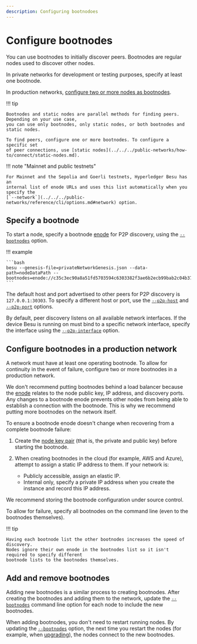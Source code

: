 ```yaml
---
description: Configuring bootnodoes
---
```


# Configure bootnodes

You can use bootnodes to initially discover peers.
Bootnodes are regular nodes used to discover other nodes.

In private networks for development or testing purposes, specify at least one bootnode.

In production networks, [configure two or more nodes as bootnodes](#configure-bootnodes-in-a-production-network).

!!! tip

    Bootnodes and static nodes are parallel methods for finding peers. Depending on your use case,
    you can use only bootnodes, only static nodes, or both bootnodes and static nodes.

    To find peers, configure one or more bootnodes. To configure a specific set
    of peer connections, use [static nodes](../../../public-networks/how-to/connect/static-nodes.md).

!!! note "Mainnet and public testnets"

    For Mainnet and the Sepolia and Goerli testnets, Hyperledger Besu has an
    internal list of enode URLs and uses this list automatically when you specify the
    [`--network`](../../../public-networks/reference/cli/options.md#network) option.

## Specify a bootnode

To start a node, specify a bootnode [enode](../../../public-networks/concepts/node-keys.md) for P2P discovery,
using the [`--bootnodes`](../../../public-networks/reference/cli/options.md#bootnodes) option.

!!! example

    ```bash
    besu --genesis-file=privateNetworkGenesis.json --data-path=nodeDataPath --bootnodes=enode://c35c3ec90a8a51fd5703594c6303382f3ae6b2ecb99bab2c04b3794f2bc3fc2631dabb0c08af795787a6c004d8f532230ae6e9925cbbefb0b28b79295d615f@127.0.0.1:30303
    ```

The default host and port advertised to other peers for P2P discovery is `127.0.0.1:30303`. To
specify a different host or port, use the
[`--p2p-host`](../../../public-networks/reference/cli/options.md#p2p-host) and
[`--p2p-port`](../../../public-networks/reference/cli/options.md#p2p-port) options.

By default, peer discovery listens on all available network interfaces. If the device Besu is
running on must bind to a specific network interface, specify the interface using the
[`--p2p-interface`](../../../public-networks/reference/cli/options.md#p2p-interface) option.

## Configure bootnodes in a production network

A network must have at least one operating bootnode. To allow for continuity in the event of
failure, configure two or more bootnodes in a production network.

We don't recommend putting bootnodes behind a load balancer because the
[enode](../../../public-networks/concepts/node-keys.md#enode-url) relates to the node public key, IP address, and
discovery ports. Any changes to a bootnode enode prevents other nodes from being able to establish
a connection with the bootnode. This is why we recommend putting more bootnodes on the network
itself.

To ensure a bootnode enode doesn't change when recovering from a complete bootnode failure:

1. Create the [node key pair](../../../public-networks/concepts/node-keys.md) (that is, the private and public key)
   before starting the bootnode.
1. When creating bootnodes in the cloud (for example, AWS and Azure), attempt to assign a static IP
   address to them. If your network is:

    * Publicly accessible, assign an elastic IP.
    * Internal only, specify a private IP address when you create the instance and record this IP
      address.

We recommend storing the bootnode configuration under source control.

To allow for failure, specify all bootnodes on the command line (even to the bootnodes themselves).

!!! tip

    Having each bootnode list the other bootnodes increases the speed of discovery.
    Nodes ignore their own enode in the bootnodes list so it isn't required to specify different
    bootnode lists to the bootnodes themselves.

## Add and remove bootnodes

Adding new bootnodes is a similar process to creating bootnodes. After creating the bootnodes and
adding them to the network, update the [`--bootnodes`](../../../public-networks/reference/cli/options.md#bootnodes)
command line option for each node to include the new bootnodes.

When adding bootnodes, you don't need to restart running nodes. By updating the
[`--bootnodes`](../../../public-networks/reference/cli/options.md#bootnodes) option, the next time you restart the
nodes (for example, when [upgrading](../../../public-networks/how-to/upgrade-node.md)), the nodes
connect to the new bootnodes.
